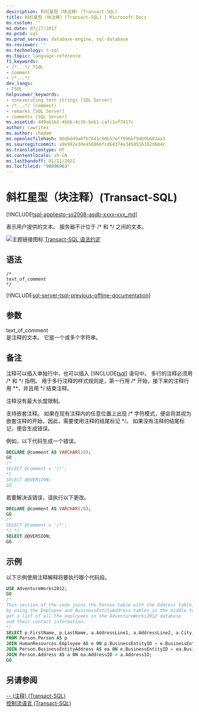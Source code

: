 ```yaml
---
description: 斜杠星型（块注释）(Transact-SQL)
title: 斜杠星型（块注释）(Transact-SQL) | Microsoft Docs
ms.custom: ''
ms.date: 07/27/2017
ms.prod: sql
ms.prod_service: database-engine, sql-database
ms.reviewer: ''
ms.technology: t-sql
ms.topic: language-reference
f1_keywords:
- /*...*/_TSQL
- Comment
- /*...*/
dev_langs:
- TSQL
helpviewer_keywords:
- nonexecuting text strings [SQL Server]
- /*...*/ (comment)
- remarks [SQL Server]
- comments [SQL Server]
ms.assetid: 4d9ab1b2-4bbb-4c16-beb1-cafc1af7417c
author: cawrites
ms.author: chadam
ms.openlocfilehash: 00dbdd9a6fb7641c00b57eff996bf94b9b683aa3
ms.sourcegitcommit: a9e982e30e458866fcd64374e3458516182d604c
ms.translationtype: HT
ms.contentlocale: zh-CN
ms.lasthandoff: 01/11/2021
ms.locfileid: "98096963"
---
```

# <a name="slash-star-block-comment-transact-sql"></a>斜杠星型（块注释）(Transact-SQL)
[!INCLUDE[tsql-appliesto-ss2008-asdb-xxxx-xxx_md](../../includes/tsql-appliesto-ss2008-asdb-xxxx-xxx-md.md)]


  表示用户提供的文本。 服务器不计位于 /* 和 \*/ 之间的文本。  
  
 ![主题链接图标](../../database-engine/configure-windows/media/topic-link.gif "“主题链接”图标") [Transact-SQL 语法约定](../../t-sql/language-elements/transact-sql-syntax-conventions-transact-sql.md)  
  
## <a name="syntax"></a>语法  
  
```syntaxsql
/*  
text_of_comment  
*/  
```  
  
[!INCLUDE[sql-server-tsql-previous-offline-documentation](../../includes/sql-server-tsql-previous-offline-documentation.md)]

## <a name="arguments"></a>参数
 text_of_comment  
 是注释的文本。 它是一个或多个字符串。  
  
## <a name="remarks"></a>备注  
 注释可以插入单独行中，也可以插入 [!INCLUDE[tsql](../../includes/tsql-md.md)] 语句中。 多行的注释必须用 /* 和 \*/ 指明。 用于多行注释的样式规则是，第一行用 /\* 开始，接下来的注释行用 \*\*，并且用 \*/ 结束注释。  
  
 注释没有最大长度限制。  
  
 支持嵌套注释。 如果在现有注释内的任意位置上出现 /* 字符模式，便会将其视为嵌套注释的开始，因此，需要使用注释的结尾标记 \*/。 如果没有注释的结尾标记，便会生成错误。  
  
 例如，以下代码生成一个错误。  
  
```sql  
DECLARE @comment AS VARCHAR(20);  
GO  
/*  
SELECT @comment = '/*';  
*/   
SELECT @@VERSION;  
GO   
```  
  
 若要解决该错误，请执行以下更改。  
  
```sql  
DECLARE @comment AS VARCHAR(20);  
GO  
/*  
SELECT @comment = '/*';  
*/ */  
SELECT @@VERSION;  
GO  
```  
  
## <a name="examples"></a>示例  
 以下示例使用注释解释将要执行哪个代码段。  
  
```sql  
USE AdventureWorks2012;  
GO  
/*  
This section of the code joins the Person table with the Address table,   
by using the Employee and BusinessEntityAddress tables in the middle to   
get a list of all the employees in the AdventureWorks2012 database   
and their contact information.  
*/  
SELECT p.FirstName, p.LastName, a.AddressLine1, a.AddressLine2, a.City, a.PostalCode  
FROM Person.Person AS p  
JOIN HumanResources.Employee AS e ON p.BusinessEntityID = e.BusinessEntityID   
JOIN Person.BusinessEntityAddress AS ea ON e.BusinessEntityID = ea.BusinessEntityID  
JOIN Person.Address AS a ON ea.AddressID = a.AddressID;  
GO  
```  
  
## <a name="see-also"></a>另请参阅  
 [-- (注释) (Transact-SQL)](../../t-sql/language-elements/comment-transact-sql.md)   
 [控制流语言 (Transact-SQL)](~/t-sql/language-elements/control-of-flow.md)  
  
  

